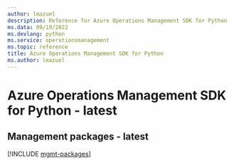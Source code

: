 ```yaml
---
author: lmazuel
description: Reference for Azure Operations Management SDK for Python
ms.data: 09/19/2022
ms.devlang: python
ms.service: operationsmanagement
ms.topic: reference
title: Azure Operations Management SDK for Python
ms.author: lmazuel
---
```

# Azure Operations Management SDK for Python - latest

## Management packages - latest
[!INCLUDE [mgmt-packages](operations-management-mgmt-index.md)]